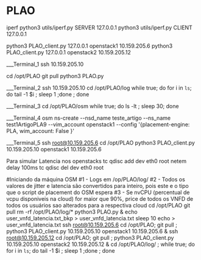 # PLAO
iperf
python3 utils/iperf.py SERVER  127.0.0.1
python3 utils/iperf.py CLIENT 127.0.0.1


python3 PLAO_client.py 127.0.0.1 openstack1 10.159.205.6
python3 PLAO_client.py 127.0.0.1 openstack2 10.159.205.12

___Terminal_1
ssh 10.159.205.10

cd /opt/PLAO
git pull
python3 PLAO.py


___Terminal_2
ssh 10.159.205.10
cd /opt/PLAO/log
while true; do  for i in `ls`; do tail -1 $i ; sleep 1 ;done ; done

___Terminal_3
cd /opt/PLAO/osm
while true; do  ls -lt  ; sleep 30; done

___Terminal_4
osm  ns-create --nsd_name teste_artigo  --ns_name test1ArtigoPLA9 --vim_account openstack1 --config '{placement-engine: PLA, wim_account: False }'

___Terminal_5
ssh root@10.159.205.6
cd /opt/PLAO
python3 PLAO_client.py 10.159.205.10 openstack1 10.159.205.6


Para simular Latencia nos openstacks
tc qdisc add dev eth0 root netem delay 100ms
tc qdisc del dev eth0 root


#Iniciando da máquina OSM
#1 - Logs em /op/PLAO/log/
#2 - Todos os valores de jitter e latencia são convertidos para inteiro, pois este e o tipo que o script de placement do OSM espera
#3 - Se nvCPU (percentual de vcpu disponiveis na cloud) for maior que 90%, price de todos os VNFD de todos os usuários sao alterados para a respectiva cloud
cd /opt/PLAO
git pull
rm -rf /opt/PLAO/log/*
python3 PLAO.py &
echo user_vnfd_latencia.txt_bkp > user_vnfd_latencia.txt
sleep 10
echo > user_vnfd_latencia.txt
ssh root@10.159.205.6 cd /opt/PLAO; git pull ; python3 PLAO_client.py 10.159.205.10 openstack1 10.159.205.6 &
ssh root@10.159.205.12 cd /opt/PLAO; git pull ; python3 PLAO_client.py 10.159.205.10 openstack2 10.159.205.12 &
cd /opt/PLAO/log/ ; while true; do  for i in `ls`; do tail -1 $i ; sleep 1 ;done ; done


